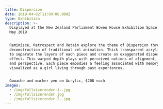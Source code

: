 ```yaml
---
title: Dispersion
date: 2019-04-02T11:00:00.000Z
type: Exhibition
description: >-
  Displayed at the New Zealand Parliament Bowen House Exhibition Space April -
  May 2019


  Reminisce, Retrospect and Retain explore the theme of Dispersion through the
  deconstruction of traditional cel animation. Thick transparent acrylic is used
  to separate the layers of each piece and create an exaggerated dispersed
  effect. This warped depth plays with perceived notions of alignment, movement
  and perspective. Each piece embodies a feeling associated with memory,
  visualized as a girl living through past experiences.


  Gouache and marker pen on Acrylic, $200 each
images:
  - /img/fullsizerender-1-.jpg
  - /img/fullsizerender.jpg
  - /img/fullsizerender-2-.jpg
---
```


